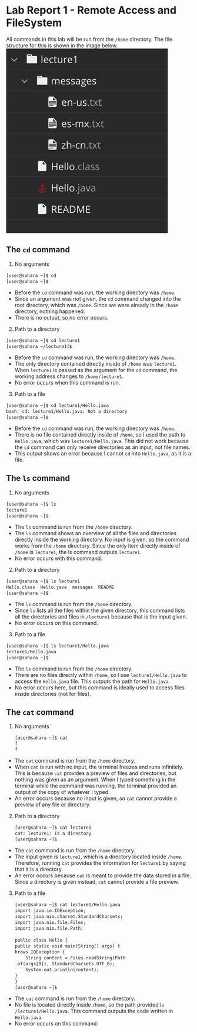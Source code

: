 # Lab Report 1 - Remote Access and FileSystem
All commands in this lab will be run from the `/home` directory. The file structure for this is shown in the image below.
![Image](/file_structure.png)

## The `cd` command
1. No arguments
```
[user@sahara ~]$ cd
[user@sahara ~]$ 
```
* Before the `cd` command was run, the working directory was `/home`.
* Since an argument was not given, the `cd` command changed into the root directory, which was `/home`. Since we were already in the `/home` directory, nothing happened.
* There is no output, so no error occurs.


2. Path to a directory
```
[user@sahara ~]$ cd lecture1
[user@sahara ~/lecture1]$ 
```
* Before the `cd` command was run, the working directory was `/home`.
* The only directory contained directly inside of `/home` was `lecture1`. When `lecture1` is passed as the argument for the `cd` command, the working address changes to `/home/lecture1`.
* No error occurs when this command is run.


3. Path to a file
```
[user@sahara ~]$ cd lecture1/Hello.java 
bash: cd: lecture1/Hello.java: Not a directory
[user@sahara ~]$
```
* Before the `cd` command was run, the working directory was `/home`.
* There is no file contained directly inside of `/home`, so I used the path to `Hello.java`, which was `lecture1/Hello.java`. This did not work because the `cd` command can only receive directories as an input, not file names.
* This output shows an error because I cannot `cd` into `Hello.java`, as it is a file.


## The `ls` command
1. No arguments
```
[user@sahara ~]$ ls
lecture1
[user@sahara ~]$ 
```
* The `ls` command is run from the `/home` directory.
* The `ls` command shows an overview of all the files and directories directly inside the working directory. No input is given, so the command works from the `/home` directory. Since the only item directly inside of `/home` is `lecture1`, the ls command outputs `lecture1`.
* No error occurs with this command.


2. Path to a directory
```
[user@sahara ~]$ ls lecture1
Hello.class  Hello.java  messages  README
[user@sahara ~]$ 
```
* The `ls` command is run from the `/home` directory.
* Since `ls` lists all the files within the given directory, this command lists all the directories and files in `/lecture1` because that is the input given. 
* No error occurs on this command. 


3. Path to a file
```
[user@sahara ~]$ ls lecture1/Hello.java
lecture1/Hello.java
[user@sahara ~]$ 
```
* The `ls` command is run from the `/home` directory.
* There are no files directly within `/home`, so I use `lecture1/Hello.java` to access the `Hello.java` file. This outputs the path for `Hello.java`.
* No error occurs here, but this command is ideally used to access files inside directories (not for files).


## The `cat` command
1. No arguments
    ```
    [user@sahara ~]$ cat
    f
    f

    ```

* The `cat` command is run from the `/home` directory.
* When `cat` is run with no input, the terminal freezes and runs infinitely. This is because `cat` provides a preview of files and directories, but nothing was given as an argument. When I typed something in the terminal while the command was running, the terminal provided an output of the copy of whatever I typed. 
* An error occurs because no input is given, so `cat` cannot provide a preview of any file or directory.


2. Path to a directory
    ```
    [user@sahara ~]$ cat lecture1
    cat: lecture1: Is a directory
    [user@sahara ~]$ 
    ```
* The `cat` command is run from the `/home` directory.
* The input given is `lecture1`, which is a directory located inside `/home`. Therefore, running `cat` provides the information for `lecture1` by saying that it is a directory.
* An error occurs because `cat` is meant to provide the data stored in a file. Since a directory is given instead, `cat` cannot provide a file preview.


3. Path to a file
    ```
    [user@sahara ~]$ cat lecture1/Hello.java
    import java.io.IOException;
    import java.nio.charset.StandardCharsets;
    import java.nio.file.Files;
    import java.nio.file.Path;

    public class Hello {
    public static void main(String[] args) t
    hrows IOException {
        String content = Files.readString(Path
    .of(args[0]), StandardCharsets.UTF_8);    
        System.out.println(content);
    }
    }
    [user@sahara ~]$ 
    ```

* The `cat` command is run from the `/home` directory.
* No file is located directly inside `/home`, so the path provided is `/lecture1/Hello.java`. This command outputs the code written in `Hello.java`.
* No error occurs on this command.